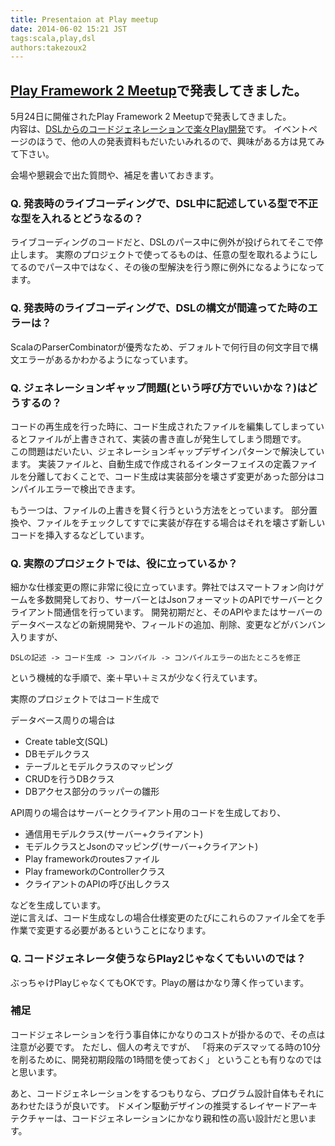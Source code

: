 ```yaml
---
title: Presentaion at Play meetup
date: 2014-06-02 15:21 JST
tags:scala,play,dsl
authors:takezoux2
---
```


## [Play Framework 2 Meetup](http://connpass.com/event/6020/)で発表してきました。

5月24日に開催されたPlay Framework 2 Meetupで発表してきました。  
内容は、[DSLからのコードジェネレーションで楽々Play開発](http://www.slideshare.net/yoshiterutakeshita3/dslplay)です。
イベントページのほうで、他の人の発表資料もだいたいみれるので、興味がある方は見てみて下さい。

会場や懇親会で出た質問や、補足を書いておきます。

### Q. 発表時のライブコーディングで、DSL中に記述している型で不正な型を入れるとどうなるの？

ライブコーディングのコードだと、DSLのパース中に例外が投げられてそこで停止します。
実際のプロジェクトで使ってるものは、任意の型を取れるようにしてるのでパース中ではなく、その後の型解決を行う際に例外になるようになってます。

### Q. 発表時のライブコーディングで、DSLの構文が間違ってた時のエラーは？

ScalaのParserCombinatorが優秀なため、デフォルトで何行目の何文字目で構文エラーがあるかわかるようになっています。


### Q. ジェネレーションギャップ問題(という呼び方でいいかな？)はどうするの？

コードの再生成を行った時に、コード生成されたファイルを編集してしまっているとファイルが上書きされて、実装の書き直しが発生してしまう問題です。  
この問題はだいたい、ジェネレーションギャップデザインパターンで解決しています。
実装ファイルと、自動生成で作成されるインターフェイスの定義ファイルを分離しておくことで、コード生成は実装部分を壊さず変更があった部分はコンパイルエラーで検出できます。

もう一つは、ファイルの上書きを賢く行うという方法をとっています。
部分置換や、ファイルをチェックしてすでに実装が存在する場合はそれを壊さず新しいコードを挿入するなどしています。


### Q. 実際のプロジェクトでは、役に立っているか？

細かな仕様変更の際に非常に役に立っています。弊社ではスマートフォン向けゲームを多数開発しており、サーバーとはJsonフォーマットのAPIでサーバーとクライアント間通信を行っています。
開発初期だと、そのAPIやまたはサーバーのデータベースなどの新規開発や、フィールドの追加、削除、変更などがバンバン入りますが、

    DSLの記述 -> コード生成 -> コンパイル -> コンパイルエラーの出たところを修正

という機械的な手順で、楽＋早い＋ミスが少なく行えています。

実際のプロジェクトではコード生成で

データベース周りの場合は

* Create table文(SQL)
* DBモデルクラス
* テーブルとモデルクラスのマッピング
* CRUDを行うDBクラス
* DBアクセス部分のラッパーの雛形

API周りの場合はサーバーとクライアント用のコードを生成しており、

* 通信用モデルクラス(サーバー+クライアント)
* モデルクラスとJsonのマッピング(サーバー+クライアント)
* Play frameworkのroutesファイル
* Play frameworkのControllerクラス
* クライアントのAPIの呼び出しクラス

などを生成しています。  
逆に言えば、コード生成なしの場合仕様変更のたびにこれらのファイル全てを手作業で変更する必要があるということになります。

### Q. コードジェネレータ使うならPlay2じゃなくてもいいのでは？

ぶっちゃけPlayじゃなくてもOKです。Playの層はかなり薄く作っています。

### 補足

コードジェネレーションを行う事自体にかなりのコストが掛かるので、その点は注意が必要です。
ただし、個人の考えですが、
「将来のデスマッてる時の10分を削るために、開発初期段階の1時間を使っておく」
ということも有りなのではと思います。

あと、コードジェネレーションをするつもりなら、プログラム設計自体もそれにあわせたほうが良いです。
ドメイン駆動デザインの推奨するレイヤードアーキテクチャーは、コードジェネレーションにかなり親和性の高い設計だと思います。